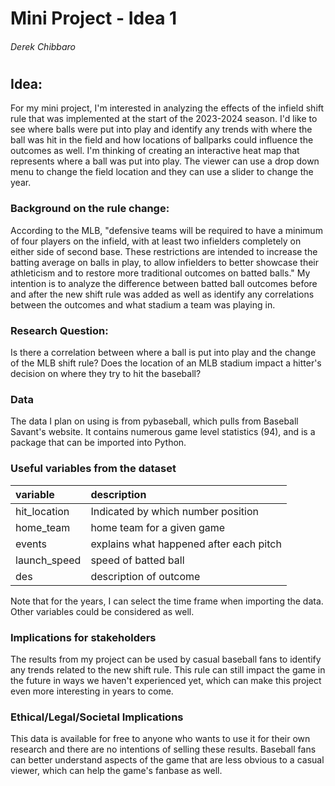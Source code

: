 # Mini Project - Idea 1
###### Derek Chibbaro
#
#

## Idea:
For my mini project, I'm interested in analyzing the effects of the infield shift rule that was implemented at the start of the 2023-2024 season. I'd like to see where balls were put into play and identify any trends with where the ball was hit in the field and how locations of ballparks could influence the outcomes as well. I'm thinking of creating an interactive heat map that represents where a ball was put into play. The viewer can use a drop down menu to change the field location and they can use a slider to change the year.
### Background on the rule change:
According to the MLB, "defensive teams will be required to have a minimum of four players on the infield, with at least two infielders completely on either side of second base. These restrictions are intended to increase the batting average on balls in play, to allow infielders to better showcase their athleticism and to restore more traditional outcomes on batted balls."
My intention is to analyze the difference between batted ball outcomes before and after the new shift rule was added as well as identify any correlations between the outcomes and what stadium a team was playing in.
### Research Question:
Is there a correlation between where a ball is put into play and the change of the MLB shift rule? Does the location of an MLB stadium impact a hitter's decision on where they try to hit the baseball?

### Data
The data I plan on using is from pybaseball, which pulls from Baseball Savant's website. It contains numerous game level statistics (94), and is a package that can be imported into Python.

### Useful variables from the dataset
|variable | description
| :---        |    :---   |
hit_location | Indicated by which number position
home_team | home team for a given game
events | explains what happened after each pitch
launch_speed | speed of batted ball
des | description of outcome

Note that for the years, I can select the time frame when importing the data. Other variables could be considered as well.

### Implications for stakeholders
The results from my project can be used by casual baseball fans to identify any trends related to the new shift rule. This rule can still impact the game in the future in ways we haven't experienced yet, which can make this project even more interesting in years to come.

### Ethical/Legal/Societal Implications
This data is available for free to anyone who wants to use it for their own research and there are no intentions of selling these results. Baseball fans can better understand aspects of the game that are less obvious to a casual viewer, which can help the game's fanbase as well.
